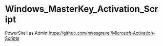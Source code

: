 # Windows_MasterKey_Activation_Script
PowerShell as Admin
https://github.com/massgravel/Microsoft-Activation-Scripts

